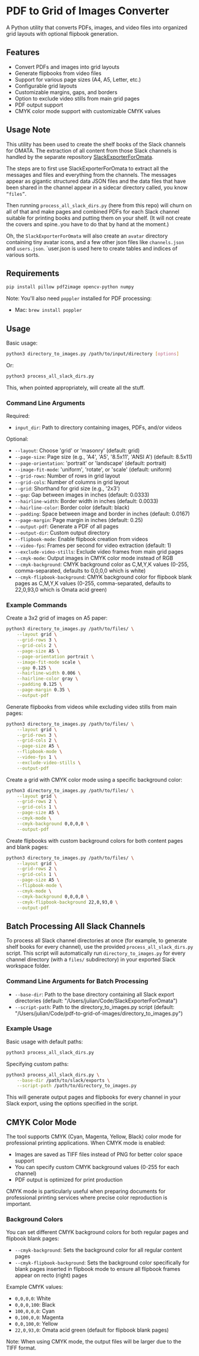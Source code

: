 # PDF to Grid of Images Converter

A Python utility that converts PDFs, images, and video files into organized grid layouts with optional flipbook generation.

## Features

- Convert PDFs and images into grid layouts
- Generate flipbooks from video files
- Support for various page sizes (A4, A5, Letter, etc.)
- Configurable grid layouts
- Customizable margins, gaps, and borders
- Option to exclude video stills from main grid pages
- PDF output support
- CMYK color mode support with customizable CMYK values

## Usage Note

This utility has been used to create the shelf books of the Slack channels for OMATA. The extraction of all content from those Slack channels is handled by the separate repository [SlackExporterForOmata](https://github.com/bleeckerj/SlackExporterForOmata).

The steps are to first use SlackExporterForOmata to extract all the messages and files and everything from the channels. The messages appear as gigantic structured data JSON files and the data files that have been shared in the channel appear in a sidecar directory called, you know ``“files”``.

Then running `process_all_slack_dirs.py` (here from this repo) will churn on all of that and make pages and combined PDFs for each Slack channel suitable for printing books and putting them on your shelf. (It will not create the covers and spine..you have to do that by hand at the moment.)

Oh, the `SlackExporterForOmata` will also create an `avatar` directory containing tiny avatar icons, and a few other json files like `channels.json` and `users.json`. `user.json is used here to create tables and indices of various sorts.

## Requirements

```bash
pip install pillow pdf2image opencv-python numpy
```

Note: You'll also need `poppler` installed for PDF processing:
- Mac: `brew install poppler`

## Usage

Basic usage:
```bash
python3 directory_to_images.py /path/to/input/directory [options]
```

Or:
```bash
python3 process_all_slack_dirs.py
```

This, when pointed appropriately, will create all the stuff.

### Command Line Arguments

Required:
- `input_dir`: Path to directory containing images, PDFs, and/or videos

Optional:
- `--layout`: Choose 'grid' or 'masonry' (default: grid)
- `--page-size`: Page size (e.g., 'A4', 'A5', '8.5x11', 'ANSI A') (default: 8.5x11)
- `--page-orientation`: 'portrait' or 'landscape' (default: portrait)
- `--image-fit-mode`: 'uniform', 'rotate', or 'scale' (default: uniform)
- `--grid-rows`: Number of rows in grid layout
- `--grid-cols`: Number of columns in grid layout
- `--grid`: Shorthand for grid size (e.g., '2x3')
- `--gap`: Gap between images in inches (default: 0.0333)
- `--hairline-width`: Border width in inches (default: 0.0033)
- `--hairline-color`: Border color (default: black)
- `--padding`: Space between image and border in inches (default: 0.0167)
- `--page-margin`: Page margin in inches (default: 0.25)
- `--output-pdf`: Generate a PDF of all pages
- `--output-dir`: Custom output directory
- `--flipbook-mode`: Enable flipbook creation from videos
- `--video-fps`: Frames per second for video extraction (default: 1)
- `--exclude-video-stills`: Exclude video frames from main grid pages
- `--cmyk-mode`: Output images in CMYK color mode instead of RGB
- `--cmyk-background`: CMYK background color as C,M,Y,K values (0-255, comma-separated, defaults to 0,0,0,0 which is white)
- `--cmyk-flipbook-background`: CMYK background color for flipbook blank pages as C,M,Y,K values (0-255, comma-separated, defaults to 22,0,93,0 which is Omata acid green)

### Example Commands

Create a 3x2 grid of images on A5 paper:
```bash
python3 directory_to_images.py /path/to/files/ \
    --layout grid \
    --grid-rows 3 \
    --grid-cols 2 \
    --page-size A5 \
    --page-orientation portrait \
    --image-fit-mode scale \
    --gap 0.125 \
    --hairline-width 0.006 \
    --hairline-color gray \
    --padding 0.125 \
    --page-margin 0.35 \
    --output-pdf
```

Generate flipbooks from videos while excluding video stills from main pages:
```bash
python3 directory_to_images.py /path/to/files/ \
    --layout grid \
    --grid-rows 3 \
    --grid-cols 2 \
    --page-size A5 \
    --flipbook-mode \
    --video-fps 1 \
    --exclude-video-stills \
    --output-pdf
```

Create a grid with CMYK color mode using a specific background color:
```bash
python3 directory_to_images.py /path/to/files/ \
    --layout grid \
    --grid-rows 2 \
    --grid-cols 1 \
    --page-size A5 \
    --cmyk-mode \
    --cmyk-background 0,0,0,0 \
    --output-pdf
```

Create flipbooks with custom background colors for both content pages and blank pages:
```bash
python3 directory_to_images.py /path/to/files/ \
    --layout grid \
    --grid-rows 2 \
    --grid-cols 1 \
    --page-size A5 \
    --flipbook-mode \
    --cmyk-mode \
    --cmyk-background 0,0,0,0 \
    --cmyk-flipbook-background 22,0,93,0 \
    --output-pdf
```

## Batch Processing All Slack Channels

To process all Slack channel directories at once (for example, to generate shelf books for every channel), use the provided `process_all_slack_dirs.py` script. This script will automatically run `directory_to_images.py` for every channel directory (with a `files/` subdirectory) in your exported Slack workspace folder.

### Command Line Arguments for Batch Processing

- `--base-dir`: Path to the base directory containing all Slack export directories (default: "/Users/julian/Code/SlackExporterForOmata")
- `--script-path`: Path to the directory_to_images.py script (default: "/Users/julian/Code/pdf-to-grid-of-images/directory_to_images.py")

### Example Usage

Basic usage with default paths:
```bash
python3 process_all_slack_dirs.py
```

Specifying custom paths:
```bash
python3 process_all_slack_dirs.py \
    --base-dir /path/to/slack/exports \
    --script-path /path/to/directory_to_images.py
```

This will generate output pages and flipbooks for every channel in your Slack export, using the options specified in the script.

## CMYK Color Mode

The tool supports CMYK (Cyan, Magenta, Yellow, Black) color mode for professional printing applications. When CMYK mode is enabled:

- Images are saved as TIFF files instead of PNG for better color space support
- You can specify custom CMYK background values (0-255 for each channel)
- PDF output is optimized for print production

CMYK mode is particularly useful when preparing documents for professional printing services where precise color reproduction is important.

### Background Colors

You can set different CMYK background colors for both regular pages and flipbook blank pages:

- `--cmyk-background`: Sets the background color for all regular content pages
- `--cmyk-flipbook-background`: Sets the background color specifically for blank pages inserted in flipbook mode to ensure all flipbook frames appear on recto (right) pages

Example CMYK values:
- `0,0,0,0`: White
- `0,0,0,100`: Black
- `100,0,0,0`: Cyan
- `0,100,0,0`: Magenta
- `0,0,100,0`: Yellow
- `22,0,93,0`: Omata acid green (default for flipbook blank pages)

Note: When using CMYK mode, the output files will be larger due to the TIFF format.
